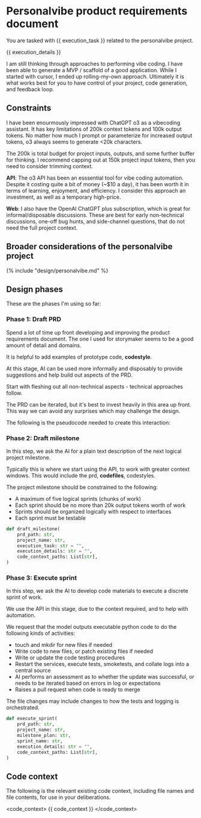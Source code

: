 # Personalvibe product requirements document

You are tasked with {{ execution_task }} related to the personalvibe project.

{{ execution_details }}

I am still thinking through approaches to performing vibe coding.
I have been able to generate a MVP / scaffold of a good application.
While I started with cursor, I ended up rolling-my-own approach.
Ultimately it is what works best for you to have control of your project, code generation, and feedback loop.

## Constraints

I have been enourmously impressed with ChatGPT o3 as a vibecoding assistant.
It has key limitations of 200k context tokens and 100k output tokens.
No matter how much I prompt or parameterize for increased output tokens, o3 always seems to generate <20k characters.

The 200k is total budget for project inputs, outputs, and some further buffer for thinking.
I recommend capping out at 150k project input tokens, then you need to consider trimming context.

**API**: The o3 API has been an esssential tool for vibe coding automation.
Despite it costing quite a bit of money (~$10 a day), it has been worth it in terms of learning, enjoyment, and efficiency.
I consider this approach an investment, as well as a temporary high-price.

**Web**: I also have the OpenAI ChatGPT plus subscription, which is great for informal/disposable discussions.
These are best for early non-technical discussions, one-off bug hunts, and side-channel questions, that do not need the full project context.

## Broader considerations of the personalvibe project

{% include "design/personalvibe.md" %}

## Design phases

These are the phases I'm using so far:

### Phase 1: Draft PRD

Spend a lot of time up front developing and improving the product requirements document.
The one I used for storymaker seems to be a good amount of detail and domains.

It is helpful to add examples of prototype code, **codestyle**.

At this stage, AI can be used more informally and disposably to provide suggestions and help build out aspects of the PRD.

Start with fleshing out all non-technical aspects - technical approaches follow.

The PRD can be iterated, but it's best to invest heavily in this area up front.
This way we can avoid any surprises which may challenge the design.

The following is the pseudocode needed to create this interaction:


### Phase 2: Draft milestone

In this step, we ask the AI for a plain text description of the next logical project milestone.

Typically this is where we start using the API, to work with greater context windows.
This would include the prd, **codefiles**, codestyles.

The project milestone should be constrained to the following:
* A maximum of five logical sprints (chunks of work)
* Each sprint should be no more than 20k output tokens worth of work
* Sprints should be organized logically with respect to interfaces
* Each sprint must be testable


```python
def draft_milestone(
	prd_path: str,
	project_name: str,
	execution_task: str = "",
	execution_details: str = "",
	code_context_paths: List[str],
)
```

### Phase 3: Execute sprint

In this step, we ask the AI to develop code materials to execute a discrete sprint of work.

We use the API in this stage, due to the context required, and to help with automation.

We request that the model outputs executable python code to do the following kinds of activities:

- touch and mkdir for new files if needed
- Write code to new files, or patch existing files if needed
- Write or update the code testing procedures
- Restart the services, execute tests, smoketests, and collate logs into a central source
- AI performs an assessment as to whether the update was successful, or needs to be iterated based on errors in log or expectations
- Raises a pull request when code is ready to merge

The file changes may include changes to how the tests and logging is orchestrated.


```python
def execute_sprint(
	prd_path: str,
	project_name: str,
	milestone_plan: str,
	sprint_name: str,
	execution_details: str = "",
	code_context_paths: List[str],
)
```

## Code context

The following is the relevant existing code context, including file names and file contents, for use in your deliberations.

<code_context>
{{ code_context }}
</code_context>
